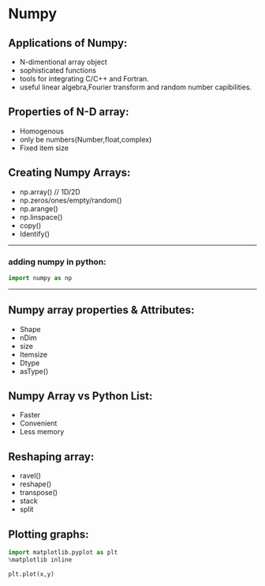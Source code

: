 # Numpy
## Applications of Numpy:
- N-dimentional array object
- sophisticated functions
- tools for integrating C/C++ and Fortran.
- useful linear algebra,Fourier transform and random number capibilities.

## Properties of N-D array:
- Homogenous
- only be numbers(Number,float,complex)
- Fixed item size

## Creating Numpy Arrays:
- np.array() // 1D/2D
- np.zeros/ones/empty/random() 
- np.arange()
- np.linspace()
- copy()
- Identify()

---

### adding numpy in python:
```python
import numpy as np
```
---

## Numpy array properties & Attributes:
- Shape
- nDim
- size
- Itemsize
- Dtype
- asType()

## Numpy Array vs Python List:
- Faster
- Convenient
- Less memory
## Reshaping array:
- ravel()
- reshape()
- transpose()
- stack
- split
## Plotting graphs:
```python
import matplotlib.pyplot as plt
%matplotlib inline

plt.plot(x,y)
```


